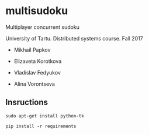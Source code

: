 # multisudoku
Multiplayer concurrent sudoku

University of Tartu. Distributed systems course. Fall 2017

* Mikhail Papkov

* Elizaveta Korotkova

* Vladislav Fedyukov

* Alina Vorontseva

## Insructions

`sudo apt-get install python-tk`

`pip install -r requirements`